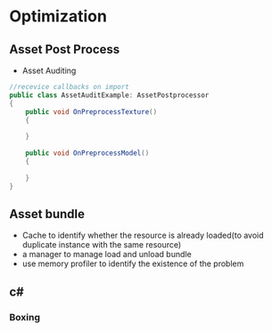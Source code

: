 # Optimization

## Asset Post Process

* Asset Auditing

```csharp
//recevice callbacks on import
public class AssetAuditExample: AssetPostprocessor 
{
	public void OnPreprocessTexture()
    {
        
    }
    
    public void OnPreprocessModel()
    {
        
    }
}
```



## Asset bundle

* Cache to identify whether the resource is already loaded(to avoid duplicate instance with the same resource)
* a manager to manage load and unload bundle
* use memory profiler to identify the existence of the problem

## c#

### Boxing

```csharp

```


